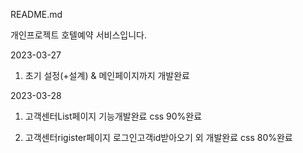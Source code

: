 README.md

개인프로젝트 호텔예약 서비스입니다.


2023-03-27

1. 초기 설정(+설계) & 메인페이지까지 개발완료


2023-03-28

1. 고객센터List페이지 기능개발완료 css 90%완료

2. 고객센터rigister페이지 로그인고객id받아오기 외 개발완료 css 80%완료



